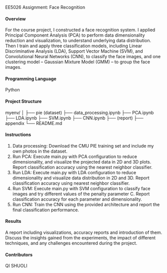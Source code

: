 EE5026 Assignment: Face Recognition

#### Overview

For the course project, I constructed a face recognition system. 
I applied Principal Component Analysis (PCA) to perform data dimensionality reduction and visualization, to understand underlying data distribution. 
Then I train and apply three classification models, including Linear Discriminative Analysis (LDA), Support Vector Machine (SVM), and Convolutional Neural Networks (CNN), to classify the face images, and one clustering model – Gaussian Mixture Model (GMM) – to group the face images. 

#### Programming Language
Python

#### Project Structure
myenv/
│
├── pie (dataset)
├── data_processing.ipynb
├── PCA.ipynb
├── LDA.ipynb
├── SVM.ipynb
├── CNN.ipynb
├── (report)
├── appendix
└── README.md

#### Instructions
1. Data processing: 
Download the CMU PIE training set and include my own photos in the dataset.
2. Run PCA:
Execute main.py with PCA configuration to reduce dimensionality, and visualize the projected data in 2D and 3D plots.
Report classification accuracy using the nearest neighbor classifier.
3. Run LDA:
Execute main.py with LDA configuration to reduce dimensionality and visualize data distribution in 2D and 3D.
Report classification accuracy using nearest neighbor classifier.
4. Run SVM:
Execute main.py with SVM configuration to classify face images and try different values of the penalty parameter C.
Report classification accuracy for each parameter and dimensionality.
5. Run CNN:
Train the CNN using the provided architecture and report the final classification performance.

#### Results
A report including visualizations, accuracy reports and introduction of them.
Discuss the insights gained from the experiments, the impact of different techniques, and any challenges encountered during the project.

#### Contributors
QI SHUOLI


